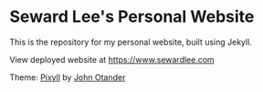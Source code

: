 # Seward Lee's Personal Website

This is the repository for my personal website, built using Jekyll. 

View deployed website at https://www.sewardlee.com

Theme: [Pixyll](https://github.com/johnotander/pixyll) by [John Otander](http://johnotander.com/)
